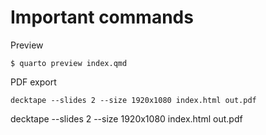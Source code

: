 # Important commands

Preview
```
$ quarto preview index.qmd
```

PDF export
```
decktape --slides 2 --size 1920x1080 index.html out.pdf
```

decktape --slides 2 --size 1920x1080 index.html out.pdf
